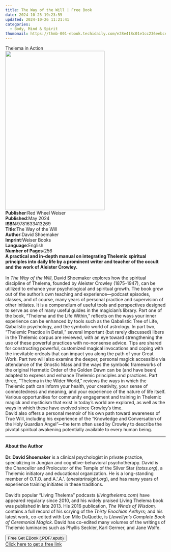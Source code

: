 ```yaml
---
title: The Way of the Will | Free Book
date: 2024-10-25 19:23:55
updated: 2024-10-26 11:21:41
categories:
  - Body, Mind & Spirit
thumbnail: https://thmb-001-ebook.techidaily.com/e28e418c01e1cc236eebce271b90f9a01ec95e392a095941156a47b834b96230.jpg
---
```

<main id="book-container">
  <div class="flex flex-col">
    <div class="book-brief flex-1 py-6 px-4 sm:p-6 md:py-10 md:px-8">
      <!-- brief-->
      <div class="book-brief-main">Thelema in Action</div>
    </div>
    <div
      class="book-meta-info flex-1 grid gap-4 col-start-1 col-end-3 row-start-1 sm:mb-6 sm:grid-cols-4 lg:gap-6 lg:col-start-2 lg:row-end-6 lg:row-span-6 lg:mb-0"
    >
      <div
        class="book-meta-info-left place-content-center mt-4 p-4 text-sm leading-6 col-start-2 col-span-2 dark:text-slate-400"
      >
        <img
          class="w-full h-500 object-cover rounded-lg sm:h-255 sm:col-span-2 lg:col-span-full"
          src="https://img-001-ebook.techidaily.com/990504971862c84d3c58f8faa2967cc7cfff17f4a495b962182da466dac9e89b.jpg"
          alt=""
          width="312"
          height="500"
        />
      </div>
      <div
        class="book-meta-info-right mt-2 col-start-1 row-start-2 col-span-3 self-center"
      >
        <!-- meta data  -->
        <div class="flex flex-col px-4 md:px-8">
          <div class="flex-1">
            <strong>Publisher</strong>:<span class="px-2"
              >Red Wheel Weiser</span
            >
          </div>
          <div class="flex-1">
            <strong>Published</strong>:<span class="px-2">May 2024</span>
          </div>
          <div class="flex-1">
            <strong>ISBN</strong>:<span class="px-2">9781633413269</span>
          </div>
          <div class="flex-1">
            <strong>Title</strong>:<span class="px-2">The Way of the Will</span>
          </div>
          <div class="flex-1">
            <strong>Author</strong>:<span class="px-2">David Shoemaker</span>
          </div>
          <div class="flex-1">
            <strong>Imprint</strong>:<span class="px-2">Weiser Books</span>
          </div>
          <div class="flex-1">
            <strong>Language</strong>:<span class="px-2">English</span>
          </div>
          <div class="flex-1">
            <strong>Number of Pages</strong>:<span class="px-2">256</span>
          </div>
        </div>
      </div>
    </div>
    <div class="book-description flex-1 py-6 px-4 sm:p-6 md:py-10 md:px-8">
      <div class="book-description-main">
        <div accordion-content="" id="description">
          <b
            >A practical and in-depth manual on integrating Thelemic spiritual
            principles into daily life by a prominent writer and teacher of the
            occult and the work of Aleister Crowley.</b
          ><br />
          &nbsp;<br />
          In <i>The Way of the Will</i>, David Shoemaker explores how the
          spiritual discipline of Thelema, founded by Aleister Crowley
          (1875–1947), can be utilized to enhance your psychological and
          spiritual growth. The book grew out of the author’s own teaching and
          experience—podcast episodes, classes, and of course, many years of
          personal practice and supervision of other initiates. It is a
          compendium of useful tools and perspectives designed to serve as one
          of many useful guides in the magician’s library. Part one of the book,
          “Thelema and the Life Within,” reflects on the ways your inner
          experience can be enhanced by tools such as the Qabalistic Tree of
          Life, Qabalistic psychology, and the symbolic world of astrology. In
          part two, “Thelemic Practice in Detail,” several important (but rarely
          discussed) libers in the Thelemic corpus are reviewed, with an eye
          toward strengthening the use of these powerful practices with
          no-nonsense advice. Tips are shared for constructing powerful,
          customized magical invocations and coping with the inevitable ordeals
          that can impact you along the path of your Great Work. Part two will
          also examine the deeper, personal magick accessible via attendance of
          the Gnostic Mass and the ways the symbolic frameworks of the original
          Hermetic Order of the Golden Dawn can be (and have been) adapted to
          express and enhance Thelemic principles and practices. Part three,
          “Thelema in the Wider World,” reviews the ways in which the Thelemic
          path can inform your health, your creativity, your sense of
          connectedness and meaning, and your experience of the nature of life
          itself. Various opportunities for community engagement and training in
          Thelemic magick and mysticism that exist in today’s world are
          explored, as well as the ways in which these have evolved since
          Crowley’s time. <br />
          David also offers a personal memoir of his own path toward awareness
          of True Will, including his experience of the “Knowledge and
          Conversation of the Holy Guardian Angel”—the term often used by
          Crowley to describe the pivotal spiritual awakening potentially
          available to every human being.
        </div>
        <div class="accordion-fader"></div>
      </div>
    </div>
    <div class="book-excerpts flex-1 py-6 px-4 sm:p-6 md:py-10 md:px-8">
      <!-- excerpts-->
      <div class="book-excerpts-main">
        <hr />
        <h4 class="placeholder placeholder-heading">
          <span>About the Author</span>
        </h4>
        <p></p>
        <p>
          <b>Dr. David Shoemaker</b> is a clinical psychologist in private
          practice, specializing in Jungian and cognitive-behavioral
          psychotherapy. David is the Chancellor and Prolocutor of the Temple of
          the Silver Star (<i>totss.org</i>), a Thelemic initiatory and
          educational organization. He is a long-standing member of O.T.O.
          and&nbsp;A.'.A.'.&nbsp;(<i>onestarinsight.org</i>), and has many years
          of experience training initiates in these traditions.<br /><br />
          David’s popular “Living Thelema” podcasts (<i>livingthelema.com</i>)
          have appeared regularly since 2010, and his widely praised Living
          Thelema book was published in late 2013. His 2016 publication,
          <i>The Winds of Wisdom,</i> contains a full record of his scrying of
          the <i>Thirty Enochian Aethyrs;</i>&nbsp;and his latest work,
          co-edited with Lon Milo DuQuette, is
          <i>Llewellyn’s Complete Book of Ceremonial Magick</i>. David has
          co-edited many volumes of the writings of Thelemic luminaries such as
          Phyllis Seckler, Karl Germer, and Jane Wolfe.
        </p>
        <p></p>
      </div>
    </div>
    <div
      class="book-about-author flex-1 py-6 px-4 sm:p-6 md:py-10 md:px-8"
    ></div>
    <div class="book-free-get flex-1 py-6 px-4 sm:p-6 md:py-10 md:px-8">
      <button
        id="btn-free-get"
        class="bg-blue-500 hover:bg-blue-700 text-white font-bold py-2 px-4 rounded"
      >
        Free Get EBook (.PDF/.epub)
      </button>
      <div id="countdown-display" class="px-2 text-lg mt-2"></div>
      <a
        id="free-link"
        class="hidden bg-blue-500 hover:bg-blue-700 text-white font-bold py-2 px-4 rounded"
        href="https://www.ebooks.com/en-us/book/211015379/the-way-of-the-will/david-shoemaker/"
        target="_blank"
        >Click here to get a free link</a
      >
    </div>
    <script>
      let countdownTime = 0;
      let countdownInterval = null;
      document
        .getElementById('btn-free-get')
        .addEventListener('click', startCountdown);
      function startCountdown() {
        countdownTime = new Date().getTime() + 60000 * 3;
        countdownInterval = setInterval(updateCountdown, 1000);
        document.getElementById('btn-free-get').disabled = true;
        document
          .getElementById('btn-free-get')
          .classList.add('bg-gray-500', 'cursor-not-allowed');
      }
      function updateCountdown() {
        let currentTime = new Date().getTime();
        let timeLeft = countdownTime - currentTime;
        let secondsLeft = Math.floor(timeLeft / 1000);
        document.getElementById('countdown-display').innerHTML =
          `Remaining time: ${secondsLeft} seconds.`;
        if (secondsLeft <= 0) {
          clearInterval(countdownInterval);
          document.getElementById('btn-free-get').classList.add('hidden');
          document.getElementById('free-link').classList.remove('hidden');
          document.getElementById('countdown-display').innerHTML = '';
        }
      }
    </script>
  </div>
</main>
